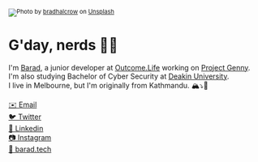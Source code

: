<img src="https://images.unsplash.com/photo-1577915646071-31cb4a50a1df?ixlib=rb-1.2.1&ixid=eyJhcHBfaWQiOjE0OTYxOH0/&fm=jpg&crop=faces&fit=crop&h=540&w=1920"/><sup>Photo by [bradhalcrow](https://unsplash.com/photos/8kNEfSn2T9U) on [Unsplash](https://unsplash.com/)</sup>

# G'day, nerds 👋🏽

I'm [Barad](https://www.twitter.com/barad/), a junior developer at [Outcome.Life](https://github.com/OutcomeLife) working on [Project Genny](https://github.com/genny-project).<br>
I'm also studying Bachelor of Cyber Security at [Deakin University](https://github.com/Deakin).<br>
I live in Melbourne, but I'm originally from Kathmandu. 🏔⤵️🦘<br>

[✉️ Email](mailto:baradghimire@gmail.com)<br>
[🐦 Twitter](https://www.twitter.com/barad/)<br>
[👔 Linkedin](https://www.linkedin.com/in/baradghimire/)<br>
[📷 Instagram](https://www.instagram.com/baradghimire/)<br>
[🔗 barad.tech](https://barad.tech/)
